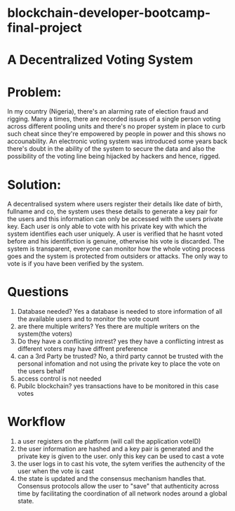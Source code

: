 # blockchain-developer-bootcamp-final-project
#  A Decentralized Voting System
#  Problem:
In my country (Nigeria), there's an alarming rate of election fraud and rigging. Many a times, there  are recorded issues of a single person voting across different pooling units and there's no proper system in place to curb such cheat since they're empowered by people in power and this shows no accounability. An electronic voting system was introduced some years back there's doubt in the ability of the system to secure the data and  also the possibility of the voting line being hijacked by hackers and hence, rigged.

# Solution:
A decentralised system where users register their details like date of birth, fullname and co, the system uses these details to generate a key pair for the users and this information can only be accessed with the users private key. Each user is only able to vote with his private key with which the system identifies each user uniquely. A user is verified that he hasnt voted before and his identifiction is genuine, otherwise his vote is discarded. The system is transparent, everyone can monitor how the whole voting process goes and the system is protected from outsiders or attacks. The only way to vote is if you have been verified by the system. 

# Questions
1. Database needed?
Yes a database is needed to store information of all the available users and to monitor the vote count
2. are there multiple writers?
Yes there are multiple writers on the system(the voters)
3. Do they have a conflicting intrest?
yes they have a conflicting intrest as different voters may have diffrent preference
4. can a 3rd Party be trusted?
No, a third party cannot be trusted with the personal infomation and not using the private key to place the vote on the users behalf
5. access control is not needed
6. Pubilc blockchain?
yes transactions have to be monitored in this case votes

# Workflow
1. a user registers on the platform (will call the application voteID) 
2. the user information are hashed and a key pair is generated and the private key is given to the user. only this key can be used to cast a vote
3. the user logs in to cast his vote, the sytem verifies the authencity of the user when the vote is cast
4. the state is updated and the consensus mechanism handles that. Consensus protocols allow the user to "save" that authenticity across time by facilitating the coordination of all network nodes around a global state. 
